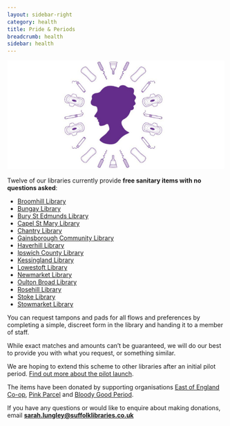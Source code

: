 ```yaml
---
layout: sidebar-right
category: health
title: Pride & Periods
breadcrumb: health
sidebar: health
---
```


![Pride and Periods logo](/images/featured/featured-pride-and-periods.jpg)

Twelve of our libraries currently provide **free sanitary items with no questions asked**:

* [Broomhill Library](/libraries/broomhill-library)
* [Bungay Library](/libraries/bungay-library/)
* [Bury St Edmunds Library](/libraries/bury-st-edmunds-library/)
* [Capel St Mary Library](/libraries/capel-st-mary-library)
* [Chantry Library](/libraries/chantry-library)
* [Gainsborough Community Library](/libraries/gainsborough-community-library/)
* [Haverhill Library](/libraries/haverhill-library/)
* [Ipswich County Library](/libraries/ipswich-county-library/)
* [Kessingland Library](/libraries/kessingland-library/)
* [Lowestoft Library](/libraries/lowestoft-library/)
* [Newmarket Library](/libraries/newmarket-library/)
* [Oulton Broad Library](/libraries/oulton-broad-library/)
* [Rosehill Library](/libraries/rosehill-library/)
* [Stoke Library](/libraries/stoke-library/)
* [Stowmarket Library](/libraries/stowmarket-library/)

You can request tampons and pads for all flows and preferences by completing a simple, discreet form in the library and handing it to a member of staff.

While exact matches and amounts can’t be guaranteed, we will do our best to provide you with what you request, or something similar.

We are hoping to extend this scheme to other libraries after an initial pilot period. [Find out more about the pilot launch](/news/pride-and-periods/).

The items have been donated by supporting organisations [East of England Co-op](https://www.eastofengland.coop/), [Pink Parcel](https://www.pink-parcel.com/uk/) and [Bloody Good Period](https://www.bloodygoodperiod.com/).

If you have any questions or would like to enquire about making donations, email **sarah.lungley@suffolklibraries.co.uk**
